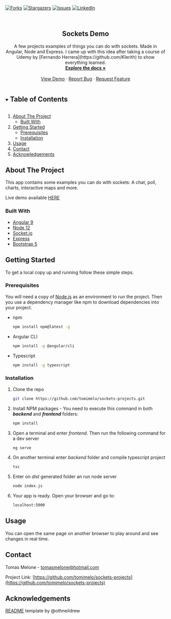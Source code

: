 <!-- PROJECT SHIELDS -->
[![Forks][forks-shield]][forks-url]
[![Stargazers][stars-shield]][stars-url]
[![Issues][issues-shield]][issues-url]
[![LinkedIn][linkedin-shield]][linkedin-url]

<!-- PROJECT LOGO -->
<br />
<p align="center">

  <h2 align="center">Sockets Demo</h2>

  <p align="center">
    A few projects examples of things you can do with sockets. Made in Angular, Node and Express. I came up with this idea after taking a course of Udemy by [Fernando Herrera](https://github.com/Klerith) to show everything learned.
    <br />
    <a href="https://github.com/tomimelo/sockets-projects"><strong>Explore the docs »</strong></a>
    <br />
    <br />
    <a href="https://angular-node-sockets-demo.herokuapp.com/">View Demo</a>
    ·
    <a href="https://github.com/tomimelo/sockets-projects/issues">Report Bug</a>
    ·
    <a href="https://github.com/tomimelo/sockets-projects/issues">Request Feature</a>
  </p>
</p>



<!-- TABLE OF CONTENTS -->
<details open="open">
  <summary><h2 style="display: inline-block">Table of Contents</h2></summary>
  <ol>
    <li>
      <a href="#about-the-project">About The Project</a>
      <ul>
        <li><a href="#built-with">Built With</a></li>
      </ul>
    </li>
    <li>
      <a href="#getting-started">Getting Started</a>
      <ul>
        <li><a href="#prerequisites">Prerequisites</a></li>
        <li><a href="#installation">Installation</a></li>
      </ul>
    </li>
    <li><a href="#usage">Usage</a></li>
    <li><a href="#contact">Contact</a></li>
    <li><a href="#acknowledgements">Acknowledgements</a></li>
  </ol>
</details>



<!-- ABOUT THE PROJECT -->
## About The Project

This app contains some examples you can do with sockets: A chat, poll, charts, interactive maps and more.

Live demo available [HERE](https://angular-node-sockets-demo.herokuapp.com/)

### Built With

* [Angular 9](https://angular.io/)
* [Node 12](https://nodejs.org/es/)
* [Socket.io](https://socket.io/)
* [Express](https://expressjs.com/es/)
* [Bootstrap 5](https://getbootstrap.com/)



<!-- GETTING STARTED -->
## Getting Started

To get a local copy up and running follow these simple steps.

### Prerequisites

You will need a copy of [Node.js](https://nodejs.org/es/) as an environment to run the project. Then you use a dependency manager like npm to download dependencies into your project.

* npm
  ```sh
  npm install npm@latest -g
  ```

* Angular CLI
  ```sh
  npm install -g @angular/cli
  ```

* Typescript
  ```sh
  npm install -g typescript
  ```

### Installation

1. Clone the repo
   ```sh
   git clone https://github.com/tomimelo/sockets-projects.git
   ```
2. Install NPM packages - You need to execute this command in both ***backend*** and ***frontend*** folders:
   ```sh
   npm install
   ```
3. Open a terminal and enter *frontend*. Then run the following command for a dev server
   ```sh
   ng serve
   ```
3. On another terminal enter *backend* folder and compile typescript project
   ```sh
   tsc
   ```
4. Enter on *dist* generated folder an run node server
   ```sh
   node index.js
   ```
5. Your app is ready. Open your browser and go to:
   ```sh
   localhost:5000
   ```


<!-- USAGE EXAMPLES -->
## Usage

You can open the same page on another browser to play around and see changes in real time.

<!-- CONTACT -->
## Contact

Tomas Melone - tomasmelone@hotmail.com

Project Link: [https://github.com/tomimelo/sockets-projects](https://github.com/tomimelo/sockets-projects)


<!-- ACKNOWLEDGEMENTS -->
## Acknowledgements

[README](https://github.com/othneildrew/Best-README-Template) template by @othneildrew

<!-- MARKDOWN LINKS & IMAGES -->
[forks-shield]: https://img.shields.io/github/forks/tomimelo/sockets-projects.svg?style=for-the-badge
[forks-url]: https://github.com/tomimelo/sockets-projects/network/members
[stars-shield]: https://img.shields.io/github/stars/tomimelo/sockets-projects.svg?style=for-the-badge
[stars-url]: https://github.com/tomimelo/sockets-projects/stargazers
[issues-shield]: https://img.shields.io/github/issues/tomimelo/sockets-projects.svg?style=for-the-badge
[issues-url]: https://github.com/tomimelo/sockets-projects/issues
[linkedin-shield]: https://img.shields.io/badge/-LinkedIn-black.svg?style=for-the-badge&logo=linkedin&colorB=555
[linkedin-url]: https://linkedin.com/in/tomasmelone